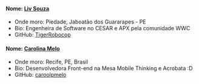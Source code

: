 #### Nome: [Liv Souza](https://github.com/TigerRobocop/)
- Onde moro: Piedade, Jaboatão dos Guararapes - PE
- Bio: Engenheira de Software no CESAR e APX pela comunidade WWC
- GitHub: [TigerRobocop](https://github.com/TigerRobocop/)

#### Nome: [Carolina Melo](https://github.com/caroolpmelo/)
- Onde moro: Recife, PE, Brasil
- Bio: Desenvolvedora Front-end na Mesa Mobile Thinking e Acrobata :D
- GitHub: [caroolpmelo](https://github.com/caroolpmelo/)
